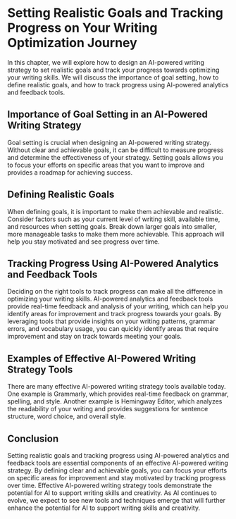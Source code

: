# Setting Realistic Goals and Tracking Progress on Your Writing Optimization Journey

In this chapter, we will explore how to design an AI-powered writing strategy to set realistic goals and track your progress towards optimizing your writing skills. We will discuss the importance of goal setting, how to define realistic goals, and how to track progress using AI-powered analytics and feedback tools.

Importance of Goal Setting in an AI-Powered Writing Strategy
------------------------------------------------------------

Goal setting is crucial when designing an AI-powered writing strategy. Without clear and achievable goals, it can be difficult to measure progress and determine the effectiveness of your strategy. Setting goals allows you to focus your efforts on specific areas that you want to improve and provides a roadmap for achieving success.

Defining Realistic Goals
------------------------

When defining goals, it is important to make them achievable and realistic. Consider factors such as your current level of writing skill, available time, and resources when setting goals. Break down larger goals into smaller, more manageable tasks to make them more achievable. This approach will help you stay motivated and see progress over time.

Tracking Progress Using AI-Powered Analytics and Feedback Tools
---------------------------------------------------------------

Deciding on the right tools to track progress can make all the difference in optimizing your writing skills. AI-powered analytics and feedback tools provide real-time feedback and analysis of your writing, which can help you identify areas for improvement and track progress towards your goals. By leveraging tools that provide insights on your writing patterns, grammar errors, and vocabulary usage, you can quickly identify areas that require improvement and stay on track towards meeting your goals.

Examples of Effective AI-Powered Writing Strategy Tools
-------------------------------------------------------

There are many effective AI-powered writing strategy tools available today. One example is Grammarly, which provides real-time feedback on grammar, spelling, and style. Another example is Hemingway Editor, which analyzes the readability of your writing and provides suggestions for sentence structure, word choice, and overall style.

Conclusion
----------

Setting realistic goals and tracking progress using AI-powered analytics and feedback tools are essential components of an effective AI-powered writing strategy. By defining clear and achievable goals, you can focus your efforts on specific areas for improvement and stay motivated by tracking progress over time. Effective AI-powered writing strategy tools demonstrate the potential for AI to support writing skills and creativity. As AI continues to evolve, we expect to see new tools and techniques emerge that will further enhance the potential for AI to support writing skills and creativity.

